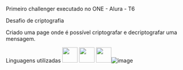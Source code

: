 Primeiro challenger executado no ONE - Alura - T6

Desafio de criptografia

Criado uma page onde é possível criptografar e decriptografar uma mensagem. 


Linguagens utilizadas
<img src="https://cdn.jsdelivr.net/gh/devicons/devicon@latest/icons/javascript/javascript-original.svg" width="40" height="40" /> <img src="https://cdn.jsdelivr.net/gh/devicons/devicon@latest/icons/html5/html5-original.svg" width="40" height="40" /> <img src="https://cdn.jsdelivr.net/gh/devicons/devicon@latest/icons/css3/css3-original.svg" width="40" height="40" />![image](https://github.com/cyberthau/Decodificador-AluraOne/assets/156955146/4aab680c-c74e-4786-8dca-67382e31dd57)

